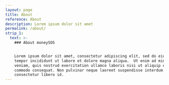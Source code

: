 ```yaml
---
layout: page
title: About
reference: About
description: Lorem ipsum dolor sit amet
permalink: /about/
strip_1:
  text: >-
    ### About moneySOS


    Lorem ipsum dolor sit amet, consectetur adipiscing elit, sed do eiusmod
    tempor incididunt ut labore et dolore magna aliqua.  Ut enim ad minim
    veniam, quis nostrud exercitation ullamco laboris nisi ut aliquip ex ea
    commodo consequat. Non pulvinar neque laoreet suspendisse interdum
    consectetur libero id. 
---
```


